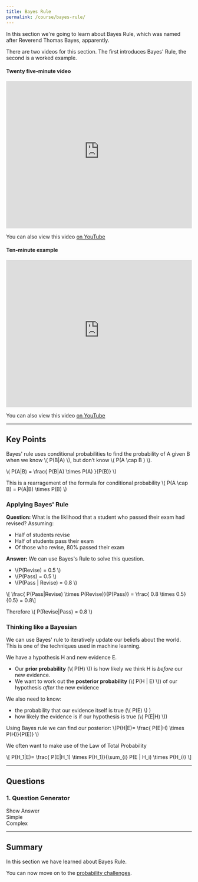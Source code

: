 ```yaml
---
title: Bayes Rule
permalink: /course/bayes-rule/
---
```


In this section we're going to learn about Bayes Rule, which was named after Reverend Thomas Bayes, apparently.

There are two videos for this section. The first introduces Bayes' Rule, the second is a worked example.

#### Twenty five-minute video

<iframe width="100%" height="400px" src="https://www.youtube-nocookie.com/embed/DsOJ4xlnZmk" frameborder="0" allow="accelerometer; autoplay; clipboard-write; encrypted-media; gyroscope; picture-in-picture" allowfullscreen></iframe>

You can also view this video [on YouTube](https://youtu.be/DsOJ4xlnZmk)

#### Ten-minute example

<iframe width="100%" height="400px" src="https://www.youtube-nocookie.com/embed/uUOSPFl7t0c" frameborder="0" allow="accelerometer; autoplay; clipboard-write; encrypted-media; gyroscope; picture-in-picture" allowfullscreen></iframe>

You can also view this video [on YouTube](https://youtu.be/uUOSPFl7t0c)

--- 

<script src="https://polyfill.io/v3/polyfill.min.js?features=es6"></script>
<script id="MathJax-script" src="https://cdn.jsdelivr.net/npm/mathjax@3/es5/tex-mml-chtml.js"></script>

## Key Points

Bayes' rule uses conditional probabilities to find the probability of A given B when we know \\( P(B\|A) \\), but don’t know \\( P(A \\cap B ) \\). 

<p class="math">\( P(A|B) = \frac{ P(B|A) \times P(A) }{P(B)}  \)</p>

This is a rearragement of the formula for conditional probability \\( P(A \\cap B) = P(A\|B) \\times P(B) \\)

### Applying Bayes' Rule

**Question:** What is the liklihood that a student who passed their exam had revised? Assuming:

* Half of students revise
* Half of students pass their exam
* Of those who revise, 80% passed their exam

**Answer:** We can use Bayes's Rule to solve this question.

* \\(P(Revise) = 0.5 \\)
* \\(P(Pass) = 0.5 \\)
* \\(P(Pass \| Revise) = 0.8 \\)

<p class="math">\[ \frac{ P(Pass|Revise) \times P(Revise)}{P(Pass)} = \frac{ 0.8 \times 0.5}{0.5} = 0.8\]</p>

Therefore \\( P(Revise\|Pass) = 0.8 \\)


### Thinking like a Bayesian

We can use Bayes' rule to iteratively update our beliefs about the world. This is one of the techniques used in machine learning.

We have a hypothesis H and new evidence E.

* Our **prior probability** (\\( P(H) \\)) is how likely we think H is _before_ our new evidence.
* We want to work out the **posterior probability** (\\( P(H \| E) \\)) of our hypothesis _after_ the new evidence

We also need to know:

* the probability that our evidence itself is true (\\( P(E) \\) )
* how likely the evidence is if our hypothesis is true (\\( P(E\|H) \\))

Using Bayes rule we can find our posterior: \\(P(H\|E)= \frac{ P(E\|H) \times P(H)}{P(E)}  \\)

We often want to make use of the Law of Total Probability

<p class="math">\[ P(H_1|E)= \frac{ P(E|H_1) \times P(H_1)}{\sum_{i} P(E | H_i) \times P(H_i)} \]</p>

---


## Questions

### 1. Question Generator

<script src="/assets/proofparty.js"></script>

<div id="target"></div>
<div id="answer" style="display: none; background-color: yellow;" class="math"></div>
<a id="answerbutton" class="btn btn-primary" type="submit" onClick="showAnswer('answer')">Show Answer</a>
<br />
<a class="btn btn-primary" type="submit" onClick="generateBayes('target')">Simple</a>
<br />
<a class="btn btn-primary" type="submit" onClick="generateBayes2('target')">Complex</a>

<script>
generateBayes = function(target)
{
    let p = proofparty.bayes();
    let str = p.question;
    const node = document.getElementById(target);
    MathJax.typesetClear([node]);
    node.innerHTML = str;
    MathJax.typesetPromise([node]).then(() => {
     // the new content is has been typeset
    });

    document.getElementById("answer").style.display="none";
    document.getElementById("answer").innerHTML = p.answer;
}
generateBayes2 = function(target)
{
    let p = proofparty.bayes2();
    let str = p.question;
    const node = document.getElementById(target);
    MathJax.typesetClear([node]);
    node.innerHTML = str;
    MathJax.typesetPromise([node]).then(() => {
     // the new content is has been typeset
    });

    const ansNode = document.getElementById("answer");
    MathJax.typesetClear([ansNode]);
    ansNode.innerHTML = p.answer;
    MathJax.typesetPromise([ansNode]).then(() => {
     // the new content is has been typeset
    });

    document.getElementById("answer").style.display="none";
}
generateBayes("target");
showAnswer = function(target)
{
    const node = document.getElementById(target);
    node.style.display='block';
}
</script>

---

## Summary

In this section we have learned about Bayes Rule.


You can now move on to the [probability challenges](../probability-challenges).
